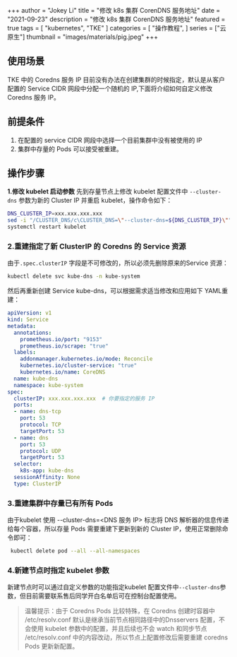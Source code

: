 
+++
author = "Jokey Li"
title = "修改 k8s 集群 CorenDNS 服务地址"
date = "2021-09-23"
description = "修改 k8s 集群 CorenDNS 服务地址"
featured = true
tags = [
    "kubernetes",
    "TKE"
]
categories = [
    "操作教程",
]
series = ["云原生"]
thumbnail = "images/materials/pig.jpeg"
+++

## **使用场景**

TKE 中的 Coredns 服务 IP 目前没有办法在创建集群的时候指定，默认是从客户配置的 Service CIDR 网段中分配一个随机的 IP,下面将介绍如何自定义修改 Coredns 服务 IP。

## **前提条件**

1. 在配置的 service CIDR 网段中选择一个目前集群中没有被使用的 IP
2. 集群中存量的 Pods 可以接受被重建。

## **操作步骤**

**1.修改 kubelet 启动参数**
先到存量节点上修改 kubelet 配置文件中 `--cluster-dns` 参数为新的 Cluster IP 并重启 kubelet，操作命令如下：

```bash
DNS_CLUSTER_IP=xxx.xxx.xxx.xxx
sed -i "/CLUSTER_DNS/c\CLUSTER_DNS=\"--cluster-dns=${DNS_CLUSTER_IP}\"" /etc/kubernetes/kubelet
systemctl restart kubelet
```

### 2.重建指定了新 ClusterIP 的 Coredns 的 Service 资源

由于`.spec.clusterIP` 字段是不可修改的，所以必须先删除原来的Service 资源：

```bash
kubectl delete svc kube-dns -n kube-system
```

然后再重新创建 Service kube-dns，可以根据需求适当修改和应用如下 YAML重建：

```yaml
apiVersion: v1
kind: Service
metadata:
  annotations:
    prometheus.io/port: "9153"
    prometheus.io/scrape: "true"
  labels:
    addonmanager.kubernetes.io/mode: Reconcile
    kubernetes.io/cluster-service: "true"
    kubernetes.io/name: CoreDNS
  name: kube-dns
  namespace: kube-system
spec:
  clusterIP: xxx.xxx.xxx.xxx  # 你要指定的服务 IP
  ports:
  - name: dns-tcp
    port: 53
    protocol: TCP
    targetPort: 53
  - name: dns
    port: 53
    protocol: UDP
    targetPort: 53
  selector:
    k8s-app: kube-dns
  sessionAffinity: None
  type: ClusterIP
```

### 3.重建集群中存量已有所有 Pods

由于kubelet 使用 --cluster-dns=<DNS 服务 IP> 标志将 DNS 解析器的信息传递给每个容器，所以存量 Pods 需要重建下更新到新的  Cluster IP，使用正常删除命令即可：

```bash
 kubectl delete pod --all --all-namespaces 
```

### 4.新建节点时指定 kubelet 参数

新建节点时可以通过自定义参数的功能指定kubelet 配置文件中`--cluster-dns`参数，但目前需要联系售后同学开白名单后可在控制台配置使用。


> 温馨提示：由于 Coredns Pods 比较特殊，在 Coredns 创建时容器中 /etc/resolv.conf 默认是继承当前节点相同路径中的Dnsservers 配置，不会使用 kubelet 参数中的配置，并且后续也不会 watch 和同步节点 /etc/resolv.conf  中的内容改动，所以节点上配置修改后需要重建 coredns Pods 更新新配置。
